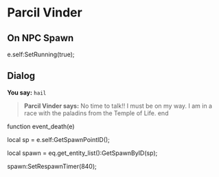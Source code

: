 # Parcil Vinder


## On NPC Spawn

e.self:SetRunning(true);


## Dialog

**You say:** `hail`



>**Parcil Vinder says:** No time to talk!! I must be on my way. I am in a race with the paladins from the Temple of Life.
end

function event_death(e)

local sp = e.self:GetSpawnPointID();

local spawn = eq.get_entity_list():GetSpawnByID(sp);

spawn:SetRespawnTimer(840);